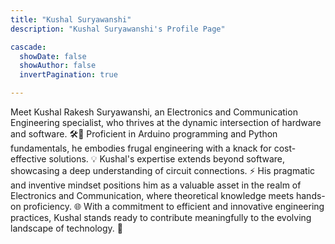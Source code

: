 ```yaml
---
title: "Kushal Suryawanshi"
description: "Kushal Suryawanshi's Profile Page"

cascade:
  showDate: false
  showAuthor: false
  invertPagination: true

---
```

Meet Kushal Rakesh Suryawanshi, an Electronics and Communication Engineering specialist, who thrives at the dynamic intersection of hardware and software. 🛠️📡 Proficient in Arduino programming and Python fundamentals, he embodies frugal engineering with a knack for cost-effective solutions. 💡 Kushal's expertise extends beyond software, showcasing a deep understanding of circuit connections. ⚡ His pragmatic and inventive mindset positions him as a valuable asset in the realm of Electronics and Communication, where theoretical knowledge meets hands-on proficiency. 🌐 With a commitment to efficient and innovative engineering practices, Kushal stands ready to contribute meaningfully to the evolving landscape of technology. 🚀